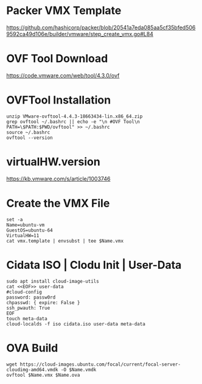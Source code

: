 # Packer VMX Template
https://github.com/hashicorp/packer/blob/20541a7eda085aa5cf35bfed5069592ca49d106e/builder/vmware/step_create_vmx.go#L84

# OVF Tool Download
https://code.vmware.com/web/tool/4.3.0/ovf

# OVFTool Installation
```
unzip VMware-ovftool-4.4.3-18663434-lin.x86_64.zip
grep ovftool ~/.bashrc || echo -e "\n #OVF Tool\n PATH=\$PATH:$PWD/ovftool" >> ~/.bashrc
source ~/.bashrc
ovftool --version
```

# virtualHW.version
https://kb.vmware.com/s/article/1003746

# Create the VMX File
```
set -a
Name=ubuntu-vm
GuestOS=ubuntu-64
VirtualHW=11
cat vmx.template | envsubst | tee $Name.vmx
```

# Cidata ISO | Clodu Init | User-Data
```
sudo apt install cloud-image-utils
cat <<EOF>> user-data
#cloud-config
password: passw0rd
chpasswd: { expire: False }
ssh_pwauth: True
EOF
touch meta-data
cloud-localds -f iso cidata.iso user-data meta-data
```

# OVA Build
```
wget https://cloud-images.ubuntu.com/focal/current/focal-server-cloudimg-amd64.vmdk -O $Name.vmdk
ovftool $Name.vmx $Name.ova
```